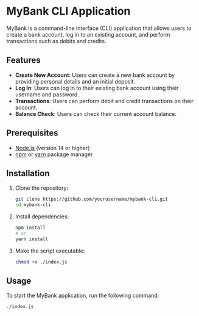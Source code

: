 # MyBank CLI Application

MyBank is a command-line interface (CLI) application that allows users to create a bank account, log in to an existing account, and perform transactions such as debits and credits.

## Features

- **Create New Account**: Users can create a new bank account by providing personal details and an initial deposit.
- **Log In**: Users can log in to their existing bank account using their username and password.
- **Transactions**: Users can perform debit and credit transactions on their account.
- **Balance Check**: Users can check their current account balance.

## Prerequisites

- [Node.js](https://nodejs.org/) (version 14 or higher)
- [npm](https://www.npmjs.com/get-npm) or [yarn](https://yarnpkg.com/getting-started/install) package manager

## Installation

1. Clone the repository:
    ```sh
    git clone https://github.com/yourusername/mybank-cli.git
    cd mybank-cli
    ```

2. Install dependencies:
    ```sh
    npm install
    # or
    yarn install
    ```

3. Make the script executable:
    ```sh
    chmod +x ./index.js
    ```

## Usage

To start the MyBank application, run the following command:
```sh
./index.js
